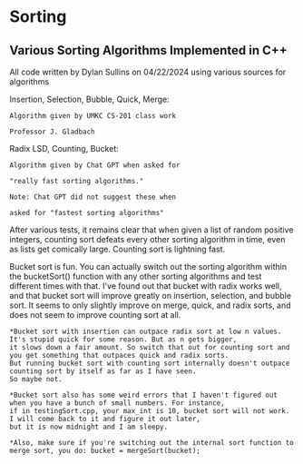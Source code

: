 # Sorting
## Various Sorting Algorithms Implemented in C++

All code written by Dylan Sullins on 04/22/2024
using various sources for algorithms

Insertion, Selection, Bubble, Quick, Merge:

    Algorithm given by UMKC CS-201 class work

    Professor J. Gladbach


Radix LSD, Counting, Bucket:

    Algorithm given by Chat GPT when asked for 

    "really fast sorting algorithms."

    Note: Chat GPT did not suggest these when 

    asked for "fastest sorting algorithms"



After various tests, it remains clear that when given a list of random positive integers, counting sort defeats every other sorting algorithm in time, even as lists get comically large. Counting sort is lightning fast.


Bucket sort is fun. You can actually switch out the sorting algorithm within the bucketSort() function with any other sorting algorithms and test different times with that. I've found out that bucket with radix works well, and that bucket sort will improve greatly on insertion, selection, and bubble sort. It seems to only slightly improve on merge, quick, and radix sorts, and does not seem to improve counting sort at all. 

    *Bucket sort with insertion can outpace radix sort at low n values. It's stupid quick for some reason. But as n gets bigger,
    it slows down a fair amount. So switch that out for counting sort and you get something that outpaces quick and radix sorts.
    But running bucket sort with counting sort internally doesn't outpace counting sort by itself as far as I have seen. 
    So maybe not.

    *Bucket sort also has some weird errors that I haven't figured out when you have a bunch of small numbers. For instance, 
    if in testingSort.cpp, your max_int is 10, bucket sort will not work. I will come back to it and figure it out later, 
    but it is now midnight and I am sleepy.
    
    *Also, make sure if you're switching out the internal sort function to merge sort, you do: bucket = mergeSort(bucket);
